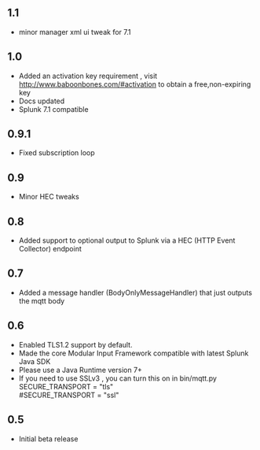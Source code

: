1.1
-----
* minor manager xml ui tweak for 7.1

1.0
-----
* Added an activation key requirement , visit http://www.baboonbones.com/#activation  to obtain a free,non-expiring key
* Docs updated
* Splunk 7.1 compatible

0.9.1
---
* Fixed subscription loop

0.9
---
* Minor HEC tweaks

0.8
---
* Added support to optional output to Splunk via a HEC (HTTP Event Collector) endpoint

0.7
---
* Added a message handler (BodyOnlyMessageHandler) that just outputs the mqtt body

0.6
----
* Enabled TLS1.2 support by default.
* Made the  core Modular Input Framework compatible with latest Splunk Java SDK
* Please use a Java Runtime version 7+
* If you need to use SSLv3 , you can turn this on in bin/mqtt.py  
SECURE_TRANSPORT = "tls"  
#SECURE_TRANSPORT = "ssl"  

0.5
-----
* Initial beta release
